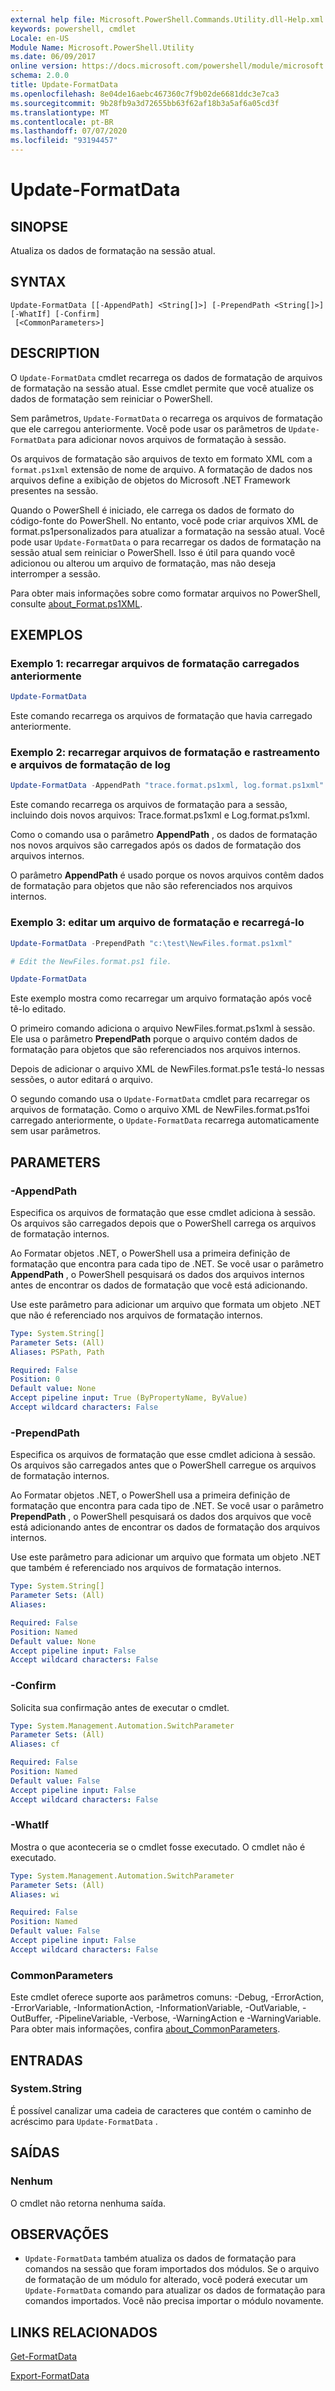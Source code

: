 ```yaml
---
external help file: Microsoft.PowerShell.Commands.Utility.dll-Help.xml
keywords: powershell, cmdlet
Locale: en-US
Module Name: Microsoft.PowerShell.Utility
ms.date: 06/09/2017
online version: https://docs.microsoft.com/powershell/module/microsoft.powershell.utility/update-formatdata?view=powershell-6&WT.mc_id=ps-gethelp
schema: 2.0.0
title: Update-FormatData
ms.openlocfilehash: 8e04de16aebc467360c7f9b02de6681ddc3e7ca3
ms.sourcegitcommit: 9b28fb9a3d72655bb63f62af18b3a5af6a05cd3f
ms.translationtype: MT
ms.contentlocale: pt-BR
ms.lasthandoff: 07/07/2020
ms.locfileid: "93194457"
---
```

# Update-FormatData

## SINOPSE
Atualiza os dados de formatação na sessão atual.

## SYNTAX

```
Update-FormatData [[-AppendPath] <String[]>] [-PrependPath <String[]>] [-WhatIf] [-Confirm]
 [<CommonParameters>]
```

## DESCRIPTION

O `Update-FormatData` cmdlet recarrega os dados de formatação de arquivos de formatação na sessão atual. Esse cmdlet permite que você atualize os dados de formatação sem reiniciar o PowerShell.

Sem parâmetros, `Update-FormatData` o recarrega os arquivos de formatação que ele carregou anteriormente.
Você pode usar os parâmetros de `Update-FormatData` para adicionar novos arquivos de formatação à sessão.

Os arquivos de formatação são arquivos de texto em formato XML com a `format.ps1xml` extensão de nome de arquivo. A formatação de dados nos arquivos define a exibição de objetos do Microsoft .NET Framework presentes na sessão.

Quando o PowerShell é iniciado, ele carrega os dados de formato do código-fonte do PowerShell. No entanto, você pode criar arquivos XML de format.ps1personalizados para atualizar a formatação na sessão atual. Você pode usar `Update-FormatData` o para recarregar os dados de formatação na sessão atual sem reiniciar o PowerShell. Isso é útil para quando você adicionou ou alterou um arquivo de formatação, mas não deseja interromper a sessão.

Para obter mais informações sobre como formatar arquivos no PowerShell, consulte [about_Format.ps1XML](../Microsoft.PowerShell.Core/About/about_Format.ps1xml.md).

## EXEMPLOS

### Exemplo 1: recarregar arquivos de formatação carregados anteriormente

```powershell
Update-FormatData
```

Este comando recarrega os arquivos de formatação que havia carregado anteriormente.

### Exemplo 2: recarregar arquivos de formatação e rastreamento e arquivos de formatação de log

```powershell
Update-FormatData -AppendPath "trace.format.ps1xml, log.format.ps1xml"
```

Este comando recarrega os arquivos de formatação para a sessão, incluindo dois novos arquivos: Trace.format.ps1xml e Log.format.ps1xml.

Como o comando usa o parâmetro **AppendPath** , os dados de formatação nos novos arquivos são carregados após os dados de formatação dos arquivos internos.

O parâmetro **AppendPath** é usado porque os novos arquivos contêm dados de formatação para objetos que não são referenciados nos arquivos internos.

### Exemplo 3: editar um arquivo de formatação e recarregá-lo

```powershell
Update-FormatData -PrependPath "c:\test\NewFiles.format.ps1xml"

# Edit the NewFiles.format.ps1 file.

Update-FormatData
```

Este exemplo mostra como recarregar um arquivo formatação após você tê-lo editado.

O primeiro comando adiciona o arquivo NewFiles.format.ps1xml à sessão. Ele usa o parâmetro **PrependPath** porque o arquivo contém dados de formatação para objetos que são referenciados nos arquivos internos.

Depois de adicionar o arquivo XML de NewFiles.format.ps1e testá-lo nessas sessões, o autor editará o arquivo.

O segundo comando usa o `Update-FormatData` cmdlet para recarregar os arquivos de formatação. Como o arquivo XML de NewFiles.format.ps1foi carregado anteriormente, o `Update-FormatData` recarrega automaticamente sem usar parâmetros.

## PARAMETERS

### -AppendPath

Especifica os arquivos de formatação que esse cmdlet adiciona à sessão. Os arquivos são carregados depois que o PowerShell carrega os arquivos de formatação internos.

Ao Formatar objetos .NET, o PowerShell usa a primeira definição de formatação que encontra para cada tipo de .NET. Se você usar o parâmetro **AppendPath** , o PowerShell pesquisará os dados dos arquivos internos antes de encontrar os dados de formatação que você está adicionando.

Use este parâmetro para adicionar um arquivo que formata um objeto .NET que não é referenciado nos arquivos de formatação internos.

```yaml
Type: System.String[]
Parameter Sets: (All)
Aliases: PSPath, Path

Required: False
Position: 0
Default value: None
Accept pipeline input: True (ByPropertyName, ByValue)
Accept wildcard characters: False
```

### -PrependPath

Especifica os arquivos de formatação que esse cmdlet adiciona à sessão. Os arquivos são carregados antes que o PowerShell carregue os arquivos de formatação internos.

Ao Formatar objetos .NET, o PowerShell usa a primeira definição de formatação que encontra para cada tipo de .NET. Se você usar o parâmetro **PrependPath** , o PowerShell pesquisará os dados dos arquivos que você está adicionando antes de encontrar os dados de formatação dos arquivos internos.

Use este parâmetro para adicionar um arquivo que formata um objeto .NET que também é referenciado nos arquivos de formatação internos.

```yaml
Type: System.String[]
Parameter Sets: (All)
Aliases:

Required: False
Position: Named
Default value: None
Accept pipeline input: False
Accept wildcard characters: False
```

### -Confirm

Solicita sua confirmação antes de executar o cmdlet.

```yaml
Type: System.Management.Automation.SwitchParameter
Parameter Sets: (All)
Aliases: cf

Required: False
Position: Named
Default value: False
Accept pipeline input: False
Accept wildcard characters: False
```

### -WhatIf

Mostra o que aconteceria se o cmdlet fosse executado.
O cmdlet não é executado.

```yaml
Type: System.Management.Automation.SwitchParameter
Parameter Sets: (All)
Aliases: wi

Required: False
Position: Named
Default value: False
Accept pipeline input: False
Accept wildcard characters: False
```

### CommonParameters

Este cmdlet oferece suporte aos parâmetros comuns: -Debug, -ErrorAction, -ErrorVariable, -InformationAction, -InformationVariable, -OutVariable, -OutBuffer, -PipelineVariable, -Verbose, -WarningAction e -WarningVariable. Para obter mais informações, confira [about_CommonParameters](https://go.microsoft.com/fwlink/?LinkID=113216).

## ENTRADAS

### System.String

É possível canalizar uma cadeia de caracteres que contém o caminho de acréscimo para `Update-FormatData` .

## SAÍDAS

### Nenhum

O cmdlet não retorna nenhuma saída.

## OBSERVAÇÕES

- `Update-FormatData` também atualiza os dados de formatação para comandos na sessão que foram importados dos módulos. Se o arquivo de formatação de um módulo for alterado, você poderá executar um `Update-FormatData` comando para atualizar os dados de formatação para comandos importados. Você não precisa importar o módulo novamente.

## LINKS RELACIONADOS

[Get-FormatData](Get-FormatData.md)

[Export-FormatData](Export-FormatData.md)
